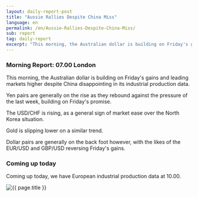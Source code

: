 ```yaml
---
layout: daily-report-post
title: "Aussie Rallies Despite China Miss"
language: en
permalink: /en/Aussie-Rallies-Despite-China-Miss/
sub: report
tag: daily-report
excerpt: "This morning, the Australian dollar is building on Friday's gains and leading markets higher despite China disappointing in its industrial production data ..."
---
```

### Morning Report: 07.00 London

This morning, the Australian dollar is building on Friday's gains and leading markets higher despite China disappointing in its industrial production data. 

Yen pairs are generally on the rise as they rebound against the pressure of the last week, building on Friday's promise. 

The USD/CHF is rising, as a general sign of market ease over the North Korea situation. 

Gold is slipping lower on a similar trend.

Dollar pairs are generally on the back foot however, with the likes of the EUR/USD and GBP/USD reversing Friday's gains. 

### Coming up today

Coming up today, we have European industrial production data at 10.00.

<p><img src="{{ "/assets/images/daily-report/14-08-2017 06-19-52.png" | relative_url }}" alt="{{ page.title }}" title="{{ page.title }}"></p>